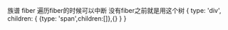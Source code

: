 族谱 
fiber
遍历fiber的时候可以中断
没有fiber之前就是用这个树
{
  type: 'div',
  children: {
    {type: 'span',children:[]},{}
  }
}